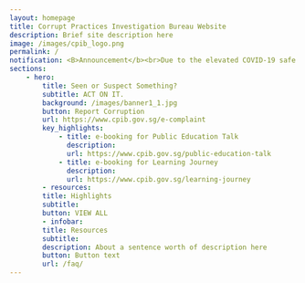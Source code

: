 ```yaml
---
layout: homepage
title: Corrupt Practices Investigation Bureau Website
description: Brief site description here
image: /images/cpib_logo.png
permalink: /
notification: <B>Announcement</b><br>Due to the elevated COVID-19 safe distancing measures, the Corruption Reporting & Heritage Centre (CRHC) @ 247 Whitley Road will remain closed till further notice. The CPIB will still operate as usual. However, members of the public are strongly advised against visiting the CPIB headquarters during this time of elevated safe distancing measures.
sections:
    - hero:
        title: Seen or Suspect Something?
        subtitle: ACT ON IT.
        background: /images/banner1_1.jpg
        button: Report Corruption
        url: https://www.cpib.gov.sg/e-complaint
        key_highlights:
            - title: e-booking for Public Education Talk
              description: 
              url: https://www.cpib.gov.sg/public-education-talk
            - title: e-booking for Learning Journey
              description: 
              url: https://www.cpib.gov.sg/learning-journey
        - resources:
        title: Highlights
        subtitle: 
        button: VIEW ALL
        - infobar:
        title: Resources
        subtitle: 
        description: About a sentence worth of description here
        button: Button text
        url: /faq/
---
```



